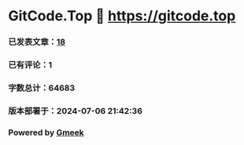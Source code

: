 # GitCode.Top :link: https://gitcode.top 
### 已发表文章：[18](https://gitcode.top/tag.html) 
### 已有评论：1 
### 字数总计：64683 
### 版本部署于：2024-07-06 21:42:36 
### Powered by [Gmeek](https://github.com/Meekdai/Gmeek)
